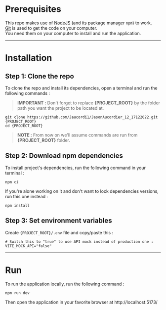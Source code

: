 # Prerequisites
This repo makes use of [NodeJS](https://nodejs.org/) (and its package manager `npm`) to work.\
[Git](https://git-scm.com/) is used to get the code on your computer.\
You need them on your computer to install and run the application.

---
# Installation
## Step 1: Clone the repo
To clone the repo and install its dependencies, open a terminal and run the following commands :
> **IMPORTANT :** Don't forget to replace **{PROJECT_ROOT}** by the folder path you want the project to be located at.
```shell
git clone https://github.com/Jaucordi1/JasonAucordier_12_17122022.git {PROJECT_ROOT}
cd {PROJECT_ROOT}
```
> **NOTE :** From now on we'll assume commands are run from **{PROJECT_ROOT}** folder.

## Step 2: Download npm dependencies
To install project's dependencies, run the following command in your terminal :
```shell
npm ci
```
If you're alone working on it and don't want to lock dependencies versions, run this one instead :
```shell
npm install
```

## Step 3: Set environment variables
Create `{PROJECT_ROOT}/.env` file and copy/paste this : 
```dotenv
# Switch this to "true" to use API mock instead of production one : 
VITE_MOCK_API="false"
```

---
# Run
To run the application locally, run the following command :
```shell
npm run dev
```
Then open the application in your favorite browser at http://localhost:5173/
